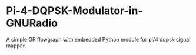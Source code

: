 # Pi-4-DQPSK-Modulator-in-GNURadio
A simple GR flowgraph with embedded Python module for pi/4 dqpsk signal mapper.

